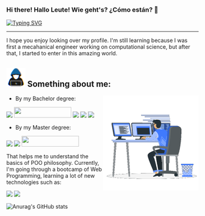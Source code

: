 ### Hi there! Hallo Leute! Wie geht's? ¿Cómo están?  👋

<a align="right" href="https://git.io/typing-svg"><img src="https://readme-typing-svg.demolab.com?font=Agbalumo&pause=1000&color=FFC000&center=true&random=false&width=435&lines=I'm+Jos%C3%A9+G.+Herrera+G.;A++Jr.+Programmer" alt="Typing SVG" /></a>
<hr>

<p color="red">I hope you enjoy looking over my profile. I'm still learning because I was first a mecahanical engineer working on computational science, but after that,  I started to enter in this amazing world.</p>

## <picture><img src = "https://github.com/0xAbdulKhalid/0xAbdulKhalid/raw/main/assets/mdImages/about_me.gif" width = 50px></picture> **Something about me:**

<picture> <img align="right" src="https://github.com/0xAbdulKhalid/0xAbdulKhalid/raw/main/assets/mdImages/Right_Side.gif" width = 250px></picture>

- By my Bachelor degree:
<p>
   <img src="https://res.cloudinary.com/practicaldev/image/fetch/s--6Ri8EqF---/c_limit%2Cf_auto%2Cfl_progressive%2Cq_auto%2Cw_880/https://img.shields.io/badge/C%252B%252B-00599C%3Fstyle%3Dfor-the-badge%26logo%3Dc%252B%252B%26logoColor%3Dwhite">
   <img src="https://user-images.githubusercontent.com/45159366/131386330-372f5872-e005-4d35-912a-582e4020535a.png" width="150px" height="28px">
   
  <img src="https://res.cloudinary.com/practicaldev/image/fetch/s--qNfoFcGW--/c_limit%2Cf_auto%2Cfl_progressive%2Cq_auto%2Cw_880/https://img.shields.io/badge/apache%2520netbeans-1B6AC6%3Fstyle%3Dfor-the-badge%26logo%3Dapache%2520netbeans%2520IDE%26logoColor%3Dwhite">
  <img src="https://res.cloudinary.com/practicaldev/image/fetch/s--Udg_xcfb--/c_limit%2Cf_auto%2Cfl_progressive%2Cq_auto%2Cw_880/https://img.shields.io/badge/Notepad%2B%2B-90E59A.svg%3Fstyle%3Dfor-the-badge%26logo%3Dnotepad%252B%252B%26logoColor%3Dblack">
  <img src="https://res.cloudinary.com/practicaldev/image/fetch/s--oSNx4Gih--/c_limit%2Cf_auto%2Cfl_progressive%2Cq_auto%2Cw_880/https://img.shields.io/badge/Microsoft_Office-D83B01%3Fstyle%3Dfor-the-badge%26logo%3Dmicrosoft-office%26logoColor%3Dwhite">
</p>

- By my Master degree:
<p>
  <img src="https://res.cloudinary.com/practicaldev/image/fetch/s--1lc__bQY--/c_limit%2Cf_auto%2Cfl_progressive%2Cq_auto%2Cw_880/https://img.shields.io/badge/Colab-F9AB00%3Fstyle%3Dfor-the-badge%26logo%3Dgooglecolab%26color%3D525252">
  <img src="https://img.shields.io/badge/Python-3776AB?style=for-the-badge&logo=python&logoColor=white">
  <img src="https://media.cheggcdn.com/media/303/303f91de-6802-4adc-942a-9a366765785c/phpPaU5Mc" width="150px" height="28px">
</p>

<p color="red">That helps me  to understand the basics of POO philosophy. Currently, I'm going through a bootcamp of Web Programming, learning a lot of new technologies such as:</p>
<img src="https://img.shields.io/badge/HTML-239120?style=for-the-badge&logo=html5&logoColor=white">
<img src="https://img.shields.io/badge/CSS-239120?&style=for-the-badge&logo=css3&logoColor=white">





  
  
  
  

![Anurag's GitHub stats](https://github-readme-stats.vercel.app/api?username=josgherg&show_icons=true&theme=vision-friendly-dark )

